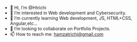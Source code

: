 - 👋 Hi, I’m @Htrichi
- 👀 I’m interested in Web development and Cybersecurity.
- 🌱 I’m currently learning Web development, JS, HTML+CSS, Angular,etc...
- 💞️ I’m looking to collaborate on Portfolio Projects.
- 📫 How to reach me: hamzatrichi@gmail.com

<!---
Htrichi/Htrichi is a ✨ special ✨ repository because its `README.md` (this file) appears on your GitHub profile.
You can click the Preview link to take a look at your changes.
--->

